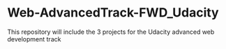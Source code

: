 # Web-AdvancedTrack-FWD_Udacity
This repository will include the 3 projects for the Udacity advanced web development track
